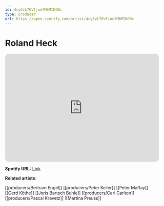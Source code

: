 ```yaml
---
id: 4cy5zL76Vfjue7M6MIKO0c
type: producer
url: https://open.spotify.com/artist/4cy5zL76Vfjue7M6MIKO0c
---
```

# Roland Heck

<iframe style="border-radius:12px" src="https://open.spotify.com/embed/artist/4cy5zL76Vfjue7M6MIKO0c" width="100%" height="352" frameBorder="0" allowfullscreen="" allow="autoplay; clipboard-write; encrypted-media; fullscreen; picture-in-picture" loading="lazy"></iframe>

**Spotify URL:** [Link](https://open.spotify.com/artist/4cy5zL76Vfjue7M6MIKO0c)

**Related artists:**

[[producers/Bertram Engel]]
[[producers/Peter Keller]]
[[Peter Maffay]]
[[Gerd Köthe]]
[[Joris Bartsch Buhle]]
[[producers/Carl Carlton]]
[[producers/Pascal Kravetz]]
[[Martina Preuss]]
